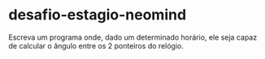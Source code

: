 # desafio-estagio-neomind
Escreva um programa onde, dado um determinado horário, ele seja capaz de calcular o ângulo entre os 2 ponteiros do relógio.
